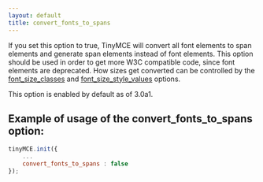 ```yaml
---
layout: default
title: convert_fonts_to_spans
---
```


If you set this option to true, TinyMCE will convert all font elements to span elements and generate span elements instead of font elements. This option should be used in order to get more W3C compatible code, since font elements are deprecated. How sizes get converted can be controlled by the [font_size_classes](https://www.tiny.cloud/docs-3x/reference/configuration/Configuration3x@font_size_classes/) and [font_size_style_values](https://www.tiny.cloud/docs-3x/reference/configuration/Configuration3x@font_size_style_values/) options.

This option is enabled by default as of 3.0a1.

## Example of usage of the convert_fonts_to_spans option:

```js
tinyMCE.init({
	...
	convert_fonts_to_spans : false
});
```
